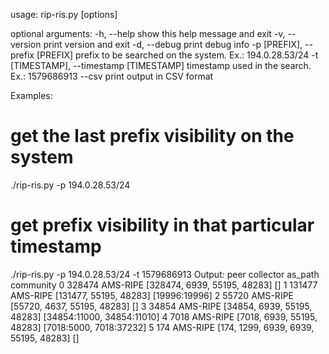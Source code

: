 usage: rip-ris.py [options]

optional arguments:
  -h, --help            show this help message and exit
  -v, --version         print version and exit
  -d, --debug           print debug info
  -p [PREFIX], --prefix [PREFIX]
                        prefix to be searched on the system. Ex.:
                        194.0.28.53/24
  -t [TIMESTAMP], --timestamp [TIMESTAMP]
                        timestamp used in the search. Ex.: 1579686913
  --csv                 print output in CSV format

Examples:
  # get the last prefix visibility on the system
  ./rip-ris.py -p 194.0.28.53/24  
  # get prefix visibility in that particular timestamp
  ./rip-ris.py -p 194.0.28.53/24 -t 1579686913 
  Output:
         peer      collector                                        as_path                                                                                                                                                                                                                                                             community
0    328474       AMS-RIPE                   [328474, 6939, 55195, 48283]                                                                                                                                                                                                                                                                    []
1    131477       AMS-RIPE                         [131477, 55195, 48283]                                                                                                                                                                                                                                                         [19996:19996]
2     55720       AMS-RIPE                    [55720, 4637, 55195, 48283]                                                                                                                                                                                                                                                                    []
3     34854       AMS-RIPE                    [34854, 6939, 55195, 48283]                                                                                                                                                                                                                                            [34854:11000, 34854:11010]
4      7018       AMS-RIPE                     [7018, 6939, 55195, 48283]                                                                                                                                                                                                                                               [7018:5000, 7018:37232]
5       174       AMS-RIPE          [174, 1299, 6939, 6939, 55195, 48283]                                                                                                                                                                                                                                                                    []
